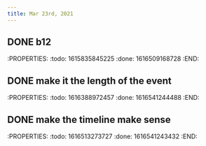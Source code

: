 ```yaml
---
title: Mar 23rd, 2021
---
```


## DONE b12
:PROPERTIES:
:todo: 1615835845225
:done: 1616509168728
:END:
## DONE make it the length of the event
:PROPERTIES:
:todo: 1616388972457
:done: 1616541244488
:END:
## DONE make the timeline make sense
:PROPERTIES:
:todo: 1616513273727
:done: 1616541243432
:END:
